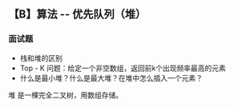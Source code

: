 ## 【B】算法 -- 优先队列（堆）





### 面试题
- 栈和堆的区别
- Top - K 问题：给定一个非空数组，返回前k个出现频率最高的元素
- 什么是最小堆？什么是最大堆？在堆中怎么插入一个元素？





堆 是一棵完全二叉树，用数组存储。































